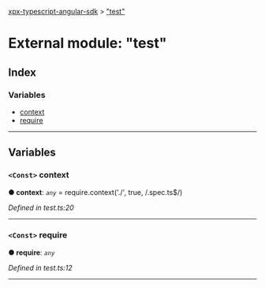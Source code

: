 [xpx-typescript-angular-sdk](../README.md) > ["test"](../modules/_test_.md)

# External module: "test"

## Index

### Variables

* [context](_test_.md#context)
* [require](_test_.md#require)

---

## Variables

<a id="context"></a>

### `<Const>` context

**● context**: *`any`* =  require.context('./', true, /\.spec\.ts$/)

*Defined in test.ts:20*

___
<a id="require"></a>

### `<Const>` require

**● require**: *`any`*

*Defined in test.ts:12*

___


